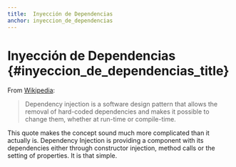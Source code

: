 ```yaml
---
title:  Inyección de Dependencias
anchor: inyeccion_de_dependencias
---
```


# Inyección de Dependencias {#inyeccion_de_dependencias_title}

From [Wikipedia](https://wikipedia.org/wiki/Dependency_injection):

> Dependency injection is a software design pattern that allows the removal of hard-coded dependencies and makes it
> possible to change them, whether at run-time or compile-time.

This quote makes the concept sound much more complicated than it actually is. Dependency Injection is providing a
component with its dependencies either through constructor injection, method calls or the setting of properties. It is
that simple.
